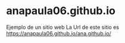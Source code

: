 # anapaula06.github.io
Ejemplo de un sitio web
La Url de este sitio es
https://anapaula06.github.io/ana.github.io/
